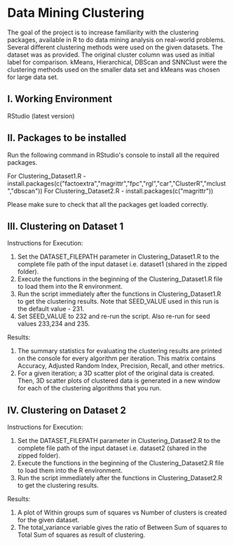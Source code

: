 # Data Mining Clustering
The goal of the project is to increase familiarity with the clustering packages, available in R to do data mining analysis on real-world problems. Several different clustering methods were used on the given datasets. The dataset was as provided. The original cluster column was used as initial label for comparison. kMeans, Hierarchical, DBScan and SNNClust were the clustering methods used on the smaller data set and kMeans was chosen for large data set.


I. Working Environment
----------------------
RStudio (latest version)


II. Packages to be installed
-----------------------------
Run the following command in RStudio's console to install all the required packages.

For Clustering_Dataset1.R -	install.packages(c("factoextra","magrittr","fpc","rgl","car","ClusterR","mclust","dbscan"))
For Clustering_Dataset2.R -	install.packages(c("magrittr"))

Please make sure to check that all the packages get loaded correctly.


III. Clustering on Dataset 1
-----------------------------------------

Instructions for Execution:
1. Set the DATASET_FILEPATH parameter in Clustering_Dataset1.R to the complete file path of the input dataset i.e. dataset1 (shared in the zipped folder).
2. Execute the functions in the beginning of the Clustering_Dataset1.R file to load them into the R environment.
3. Run the script immediately after the functions in Clustering_Dataset1.R to get the clustering results. Note that SEED_VALUE used in this run is the default value - 231.
4. Set SEED_VALUE to 232 and re-run the script. Also re-run for seed values 233,234 and 235.

Results:
1. The summary statistics for evaluating the clustering results are printed on the console for every algorithm per iteration. This matrix contains Accuracy, Adjusted Random Index, Precision, Recall, and other metrics.
2. For a given iteration; a 3D scatter plot of the original data is created. Then, 3D scatter plots of clustered data is generated in a new window for each of the clustering algorithms that you run.


IV. Clustering on Dataset 2
-----------

Instructions for Execution:
1. Set the DATASET_FILEPATH parameter in Clustering_Dataset2.R to the complete file path of the input dataset i.e. dataset2 (shared in the zipped folder).
2. Execute the functions in the beginning of the Clustering_Dataset2.R file to load them into the R environment.
3. Run the script immediately after the functions in Clustering_Dataset2.R to get the clustering results.

Results:
1. A plot of Within groups sum of squares vs Number of clusters is created for the given dataset.
2. The total_variance variable gives the ratio of Between Sum of squares to Total Sum of squares as result of clustering. 

